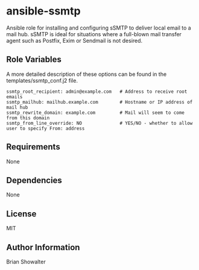 ansible-ssmtp
=============

Ansible role for installing and configuring sSMTP to deliver local email to a
mail hub. sSMTP is ideal for situations where a full-blown mail transfer agent
such as Postfix, Exim or Sendmail is not desired.

Role Variables
--------------

A more detailed description of these options can be found in the
templates/ssmtp_conf.j2 file.

    ssmtp_root_recipient: admin@example.com   # Address to receive root emails
    ssmtp_mailhub: mailhub.example.com        # Hostname or IP address of mail hub
    ssmtp_rewrite_domain: example.com         # Mail will seem to come from this domain
    ssmtp_from_line_override: NO              # YES/NO - whether to allow user to specify From: address


Requirements
-----------

None

Dependencies
-----------

None

License
------

MIT

Author Information
----------------
Brian Showalter
